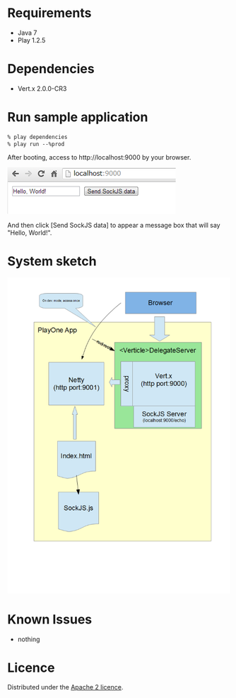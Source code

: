 Requirements
=========

* Java 7
* Play 1.2.5

Dependencies
=========

* Vert.x 2.0.0-CR3


Run sample application 
============

    % play dependencies
    % play run --%prod
    
After booting, access to http://localhost:9000 by your browser.

![Alt](/docs/browser.png)

And then click [Send SockJS data] to appear a message box that will say "Hello, World!".

System sketch
==============
![Alt](/docs/sketch.png)

Known Issues
=============
* nothing

Licence
========
Distributed under the [Apache 2 licence](http://www.apache.org/licenses/LICENSE-2.0.html).
